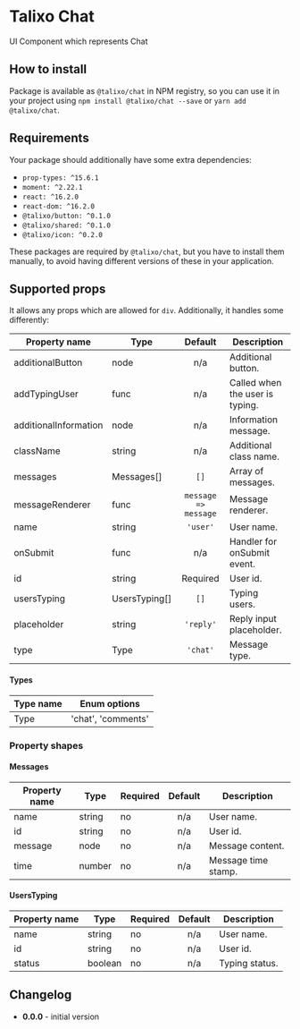 # Talixo Chat

UI Component which represents Chat

## How to install

Package is available as `@talixo/chat` in NPM registry, so you can use it in your project
using `npm install @talixo/chat --save` or `yarn add @talixo/chat`.

## Requirements

Your package should additionally have some extra dependencies:

- `prop-types: ^15.6.1`
- `moment: ^2.22.1`
- `react: ^16.2.0`
- `react-dom: ^16.2.0`
- `@talixo/button: ^0.1.0`
- `@talixo/shared: ^0.1.0`
- `@talixo/icon: ^0.2.0`

These packages are required by `@talixo/chat`, but you have to install them manually,
to avoid having different versions of these in your application.

## Supported props

It allows any props which are allowed for `div`. Additionally, it handles some differently:

Property name         | Type          | Default              | Description
----------------------|---------------|:--------------------:|--------------------------------
additionalButton      | node          | n/a                  | Additional button.
addTypingUser         | func          | n/a                  | Called when the user is typing.
additionalInformation | node          | n/a                  | Information message.
className             | string        | n/a                  | Additional class name.
messages              | Messages[]    | `[]`                 | Array of messages.
messageRenderer       | func          | `message => message` | Message renderer.
name                  | string        | `'user'`             | User name.
onSubmit              | func          | n/a                  | Handler for onSubmit event.
id                    | string        | Required             | User id.
usersTyping           | UsersTyping[] | `[]`                 | Typing users.
placeholder           | string        | `'reply'`            | Reply input placeholder.
type                  | Type          | `'chat'`             | Message type.

#### Types

Type name | Enum options
----------|---------------------------------------------------
Type      | 'chat', 'comments'

### Property shapes

#### Messages

Property name | Type      | Required | Default       | Description
--------------|-----------|----------|:-------------:|------------------------------------------------
name          | string    | no       | n/a           | User name.
id            | string    | no       | n/a           | User id.
message       | node      | no       | n/a           | Message content.
time          | number    | no       | n/a           | Message time stamp.

#### UsersTyping

Property name | Type      | Required | Default       | Description
--------------|-----------|----------|:-------------:|------------------------------------------------
name          | string    | no       | n/a           | User name.
id            | string    | no       | n/a           | User id.
status        | boolean   | no       | n/a           | Typing status.

## Changelog

- **0.0.0** - initial version
